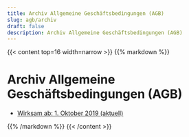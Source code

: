 ```yaml
---
title: Archiv Allgemeine Geschäftsbedingungen (AGB)
slug: agb/archiv
draft: false
description: Archiv Allgemeine Geschäftsbedingungen (AGB)
---
```


{{< content top=16 width=narrow >}}
{{% markdown %}}
# Archiv Allgemeine Geschäftsbedingungen (AGB)

* [Wirksam ab: 1. Oktober 2019 (aktuell)](/de/agb/archiv/20191001)

{{% /markdown %}}
{{< /content >}}
